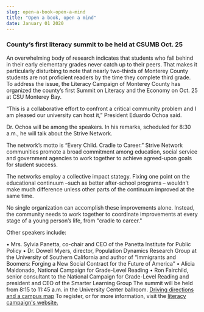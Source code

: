 ```yaml
---
slug: open-a-book-open-a-mind
title: "Open a book, open a mind"
date: January 01 2020
---
```


  
<h3>County’s first literacy summit to be held at CSUMB Oct. 25</h3>
<p>
  An overwhelming body of research indicates that students who fall behind in
  their early elementary grades never catch up to their peers. That makes it
  particularly disturbing to note that nearly two-thirds of Monterey County
  students are not proficient readers by the time they complete third grade. To
  address the issue, the Literacy Campaign of Monterey County has organized the
  county’s first Summit on Literacy and the Economy on Oct. 25 at CSU Monterey
  Bay.
</p>
<p>
  “This is a collaborative effort to confront a critical community problem and I
  am pleased our university can host it,” President Eduardo Ochoa said.
</p>
<p>
  Dr. Ochoa will be among the speakers. In his remarks, scheduled for 8:30 a.m.,
  he will talk about the Strive Network.
</p>
<p>
  The network’s motto is “Every Child. Cradle to Career.” Strive Network
  communities promote a broad commitment among education, social service and
  government agencies to work together to achieve agreed-upon goals for student
  success.
</p>
<p>
  The networks employ a collective impact stategy. Fixing one point on the
  educational continuum –such as better after-school programs – wouldn't make
  much difference unless other parts of the continuum improved at the same time.
</p>
<p>
  No single organization can accomplish these improvements alone. Instead, the
  community needs to work together to coordinate improvements at every stage of
  a young person’s life, from "cradle to career."
</p>
<p>Other speakers include:</p>
<p>
  • Mrs. Sylvia Panetta, co-chair and CEO of the Panetta Institute for Public
  Policy • Dr. Dowell Myers, director, Population Dynamics Research Group at the
  University of Southern California and author of “Immigrants and Boomers:
  Forging a New Social Contract for the Future of America” • Alicia Maldonado,
  National Campaign for Grade-Level Reading • Ron Fairchild, senior consultant
  to the National Campaign for Grade-Level Reading and president and CEO of the
  Smarter Learning Group The summit will be held from 8:15 to 11:45 a.m. in the
  University Center ballroom.
  <a href="https://csumb.edu/maps">Driving directions and a campus map</a> To
  register, or for more information, visit the
  <a href="https://www.literacycampaignmc.org">literacy campaign's website. </a>
</p>
<p></p>
 

